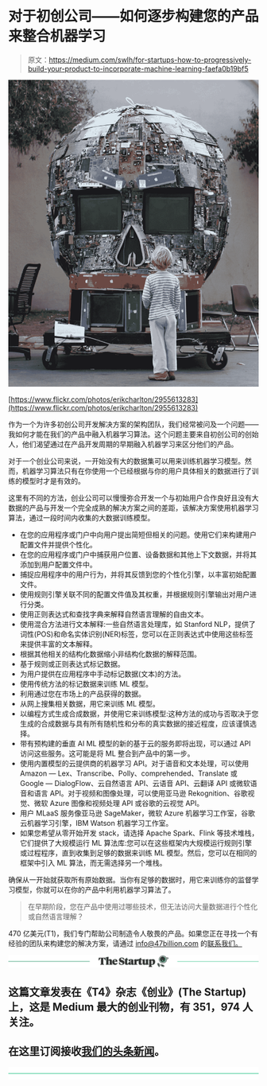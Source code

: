# 对于初创公司——如何逐步构建您的产品来整合机器学习

> 原文：<https://medium.com/swlh/for-startups-how-to-progressively-build-your-product-to-incorporate-machine-learning-faefa0b19bf5>

![](img/9920fc856dcc6f3fe40031b3ee91aa17.png)

[https://www.flickr.com/photos/erikcharlton/2955613283](https://www.flickr.com/photos/erikcharlton/2955613283)

作为一个为许多初创公司开发解决方案的架构团队，我们经常被问及一个问题——我如何才能在我们的产品中融入机器学习算法。这个问题主要来自初创公司的创始人，他们渴望通过在产品开发周期的早期融入机器学习来区分他们的产品。

对于一个创业公司来说，一开始没有大的数据集可以用来训练机器学习模型。然而，机器学习算法只有在你使用一个已经根据与你的用户具体相关的数据进行了训练的模型时才是有效的。

这里有不同的方法，创业公司可以慢慢弥合开发一个与初始用户合作良好且没有大数据的产品与开发一个完全成熟的解决方案之间的差距，该解决方案使用机器学习算法，通过一段时间内收集的大数据训练模型。

*   在您的应用程序或门户中向用户提出简短但相关的问题。使用它们来构建用户配置文件并提供个性化。
*   在您的应用程序或门户中捕获用户位置、设备数据和其他上下文数据，并将其添加到用户配置文件中。
*   捕捉应用程序中的用户行为，并将其反馈到您的个性化引擎，以丰富初始配置文件。
*   使用规则引擎关联不同的配置文件值及其权重，并根据规则引擎输出对用户进行分类。
*   使用正则表达式和查找字典来解释自然语言理解的自由文本。
*   使用混合方法进行文本解释:一些自然语言处理库，如 Stanford NLP，提供了词性(POS)和命名实体识别(NER)标签，您可以在正则表达式中使用这些标签来提供丰富的文本解释。
*   根据其他相关的结构化数据缩小非结构化数据的解释范围。
*   基于规则或正则表达式标记数据。
*   为用户提供在应用程序中手动标记数据(文本)的方法。
*   使用传统方法的标记数据来训练 ML 模型。
*   利用通过您在市场上的产品获得的数据。
*   从网上搜集相关数据，用它来训练 ML 模型。
*   以编程方式生成合成数据，并使用它来训练模型:这种方法的成功与否取决于您生成的合成数据与具有所有随机性和分布的真实数据的接近程度，应该谨慎选择。
*   带有预构建的垂直 AI ML 模型的新的基于云的服务即将出现，可以通过 API 访问这些服务。这可能是将 ML 整合到产品中的第一步。
*   使用内置模型的云提供商的机器学习 API。对于语音和文本处理，可以使用 Amazon — Lex、Transcribe、Polly、comprehended、Translate 或 Google — DialogFlow、云自然语言 API、云语音 API、云翻译 API 或微软语音和语言 API。对于视频和图像处理，可以使用亚马逊 Rekognition、谷歌视觉、微软 Azure 图像和视频处理 API 或谷歌的云视觉 API。
*   用户 MLaaS 服务像亚马逊 SageMaker，微软 Azure 机器学习工作室，谷歌云机器学习引擎，IBM Watson 机器学习工作室。
*   如果您希望从零开始开发 stack，请选择 Apache Spark、Flink 等技术堆栈，它们提供了大规模运行 ML 算法库:您可以在这些框架内大规模运行规则引擎或过程程序，直到收集到足够的数据来训练 ML 模型。然后，您可以在相同的框架中引入 ML 算法，而无需选择另一个堆栈。

确保从一开始就获取所有原始数据。当你有足够的数据时，用它来训练你的监督学习模型，你就可以在你的产品中利用机器学习算法了。

> 在早期阶段，您在产品中使用过哪些技术，但无法访问大量数据进行个性化或自然语言理解？

470 亿美元(T1)，我们专门帮助公司制造令人敬畏的产品。如果您正在寻找一个有经验的团队来构建您的解决方案，请通过 info@47billion.com 的[联系我们。](mailto:info@47billion.com)

[![](img/308a8d84fb9b2fab43d66c117fcc4bb4.png)](https://medium.com/swlh)

## 这篇文章发表在《T4》杂志《创业》(The Startup)上，这是 Medium 最大的创业刊物，有 351，974 人关注。

## 在这里订阅接收[我们的头条新闻](http://growthsupply.com/the-startup-newsletter/)。

[![](img/b0164736ea17a63403e660de5dedf91a.png)](https://medium.com/swlh)